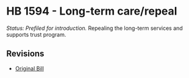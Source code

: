 # HB 1594 - Long-term care/repeal
*Status: Prefiled for introduction.*
Repealing the long-term services and supports trust program.

## Revisions
* [Original Bill](1/)